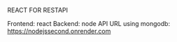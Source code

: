 REACT FOR RESTAPI

Frontend: react
Backend: node
API URL using mongodb: https://nodejssecond.onrender.com
